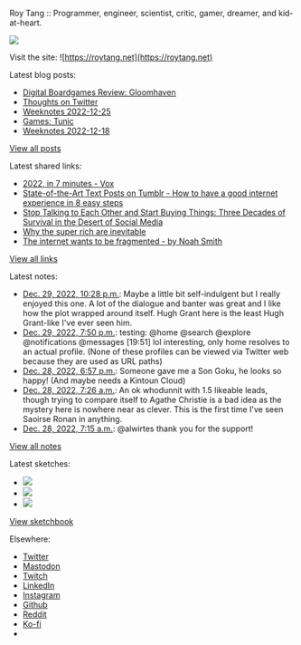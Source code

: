 Roy Tang :: Programmer, engineer, scientist, critic, gamer, dreamer, and kid-at-heart.

![](https://roytang.net/static/img/profile.jpg)

Visit the site: ![https://roytang.net](https://roytang.net)

Latest blog posts:

- [Digital Boardgames Review: Gloomhaven](https://roytang.net/2022/12/gloomhaven/)
- [Thoughts on Twitter](https://roytang.net/2022/12/thoughts-on-twitter/)
- [Weeknotes 2022-12-25](https://roytang.net/2022/12/weeknotes-12-25/)
- [Games: Tunic](https://roytang.net/2022/12/tunic/)
- [Weeknotes 2022-12-18](https://roytang.net/2022/12/weeknotes-12-18/)

[View all posts](https://roytang.net/blog)

Latest shared links:

- [2022, in 7 minutes - Vox](https://roytang.net/2022/12/28e9718789dbad4d5b5a2bb5f92ce52a/)
- [State-of-the-Art Text Posts on Tumblr - How to have a good internet experience in 8 easy steps](https://roytang.net/2022/12/d499aa12ce0b17fdb932e40060d7cab2/)
- [Stop Talking to Each Other and Start Buying Things: Three Decades of Survival in the Desert of Social Media](https://roytang.net/2022/12/4e895ef0df681810814e47f9c4db4629/)
- [Why the super rich are inevitable](https://roytang.net/2022/12/abc6388d884555162ca616eabe4c19e5/)
- [The internet wants to be fragmented - by Noah Smith](https://roytang.net/2022/12/a9c926c3bab19883981af9287ad66ec6/)

[View all links](https://roytang.net/links)

Latest notes:

- [Dec. 29, 2022, 10:28 p.m.](https://roytang.net/2022/12/letterboxd-review-330319397/): Maybe a little bit self-indulgent but I really enjoyed this one. A lot of the dialogue and banter was great and I like how the plot wrapped around itself. Hugh Grant here is the least Hugh Grant-like I&#x27;ve ever seen him.
- [Dec. 29, 2022, 7:50 p.m.](https://roytang.net/2022/12/1608430214186663937/): testing: @home @search @explore @notifications @messages [19:51] lol interesting, only home resolves to an actual profile. (None of these profiles can be viewed via Twitter web because they are used as URL paths)
- [Dec. 28, 2022, 6:57 p.m.](https://roytang.net/2022/12/a3bbd841f397fea5dc6c969ff4acc7bf/): Someone gave me a Son Goku, he looks so happy! (And maybe needs a Kintoun Cloud)
- [Dec. 28, 2022, 7:26 a.m.](https://roytang.net/2022/12/letterboxd-review-329402655/): An ok whodunnit with 1.5 likeable leads, though trying to compare itself to Agathe Christie is a bad idea as the mystery here is nowhere near as clever. This is the first time I&#x27;ve seen Saoirse Ronan in anything.
- [Dec. 28, 2022, 7:15 a.m.](https://roytang.net/2022/12/109588179043520670/): @alwirtes thank you for the support!

[View all notes](https://roytang.net/notes)

Latest sketches:


- ![](https://roytang.net/media/cache/f5/83/f583e6f8cabb768e013c3292f03b5274.jpg)
- ![](https://roytang.net/media/cache/dc/31/dc31bec42193147458f2e50c9a7fe4ac.jpg)
- ![](https://roytang.net/media/cache/73/2b/732bd4c80057609c59932ce77d753675.jpg)

[View sketchbook](https://roytang.net/albums/sketchbook)


Elsewhere:

- [Twitter](https://twitter.com/roytang)
- [Mastodon](https://indieweb.social/@roytang)
- [Twitch](https://twitch.tv/twitchyroy)
- [LinkedIn](https://www.linkedin.com/in/roytang)
- [Instagram](https://instagram.com/roytang0400)
- [Github](https://github.com/roytang)
- [Reddit](https://reddit.com/u/hungryroy)
- [Ko-fi](https://ko-fi.com/roytang)
- [](mailto:hello@roytang.net)
